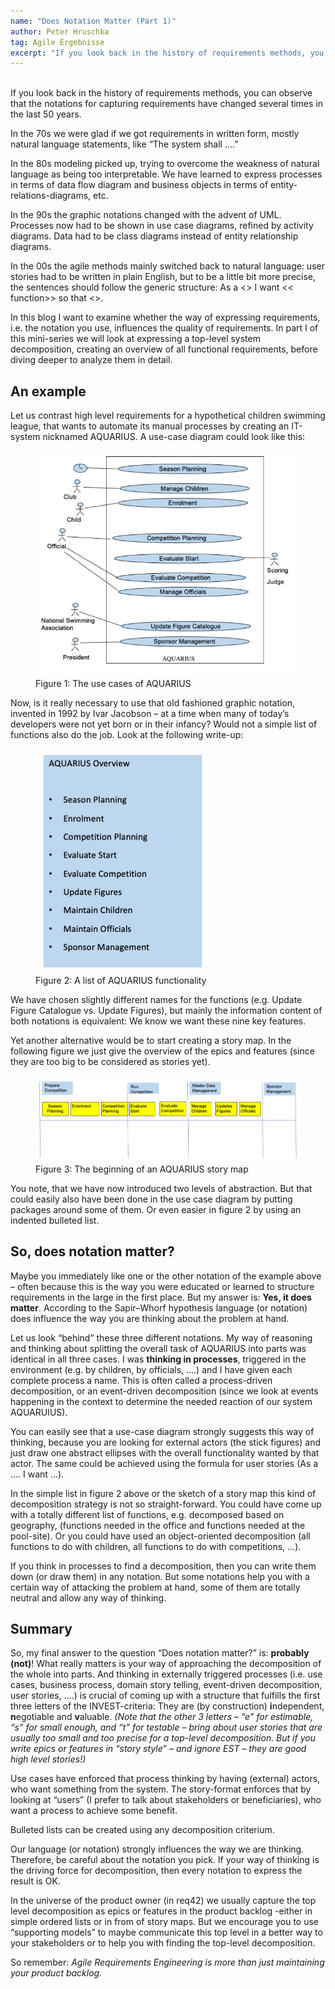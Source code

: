 ```yaml
---
name: "Does Notation Matter (Part 1)"
author: Peter Hruschka
tag: Agile Ergebnisse
excerpt: "If you look back in the history of requirements methods, you can observe that the notations for capturing requirements have changed several times in the last 50 years."
---
```

<br>
If you look back in the history of requirements methods, you can observe that the notations for capturing requirements have changed several times in the last 50 years.

In the 70s we were glad if we got requirements in written form, mostly natural language statements, like “The system shall ….”

In the 80s modeling picked up, trying to overcome the weakness of natural language as being too interpretable. We have learned to express processes in terms of data flow diagram and business objects in terms of entity-relations-diagrams, etc.

In the 90s the graphic notations changed with the advent of UML. Processes now had to be shown in use case diagrams, refined by activity diagrams. Data had to be class diagrams instead of entity relationship diagrams.

In the 00s the agile methods mainly switched back to natural language: user stories had to be written in plain English, but to be a little bit more precise, the sentences should follow the generic structure: As a <<user>> I want << function>> so that <<benefit>>.

In this blog I want to examine whether the way of expressing requirements, i.e. the notation you use, influences the quality of requirements. In part I of this mini-series we will look at expressing a top-level system decomposition, creating an overview of all functional requirements, before diving deeper to analyze them in detail.

## An example

Let us contrast high level requirements for a hypothetical children swimming league, that wants to automate its manual processes by creating an IT-system nicknamed AQUARIUS. A use-case diagram could look like this:

<figure>
  <img class="max800" src="images/blog/doesNotationMatter.png"/>
  <figcaption>Figure 1: The use cases of AQUARIUS</figcaption>
</figure>

Now, is it really necessary to use that old fashioned graphic notation, invented in 1992 by Ivar Jacobson – at a time when many of today’s developers were not yet born or in their infancy? Would not a simple list of functions also do the job. Look at the following write-up:

<figure>
  <img class="max500" src="images/blog/doesNotationMatter2.png"/>
  <figcaption>Figure 2: A list of AQUARIUS functionality</figcaption>
</figure>

We have chosen slightly different names for the functions (e.g. Update Figure Catalogue vs. Update Figures), but mainly the information content of both notations is equivalent: We know we want these nine key features.

Yet another alternative would be to start creating a story map. In the following figure we just give the overview of the epics and features (since they are too big to be considered as stories yet).

<figure>
  <img src="images/blog/doesNotationMatter3.png"/>
  <figcaption>Figure 3: The beginning of an AQUARIUS story map</figcaption>
</figure>

You note, that we have now introduced two levels of abstraction. But that could easily also have been done in the use case diagram by putting packages around some of them. Or even easier in figure 2 by using an indented bulleted list.

## So, does notation matter?

Maybe you immediately like one or the other notation of the example above – often because this is the way you were educated or learned to structure requirements in the large in the first place. But my answer is: **Yes, it does matter**. According to the Sapir–Whorf hypothesis language (or notation) does influence the way you are thinking about the problem at hand.

Let us look “behind” these three different notations. My way of reasoning and thinking about splitting the overall task of AQUARIUS into parts was identical in all three cases. I was **thinking in processes**, triggered in the environment (e.g. by children, by officials, ….) and I have given each complete process a name. This is often called a process-driven decomposition, or an event-driven decomposition (since we look at events happening in the context to determine the needed reaction of our system AQUARUIUS).

You can easily see that a use-case diagram strongly suggests this way of thinking, because you are looking for external actors (the stick figures) and just draw one abstract ellipses with the overall functionality wanted by that actor. The same could be achieved using the formula for user stories (As a …. I want …).

In the simple list in figure 2 above or the sketch of a story map this kind of decomposition strategy is not so straight-forward. You could have come up with a totally different list of functions, e.g. decomposed based on geography, (functions needed in the office and functions needed at the pool-site). Or you could have used an object-oriented decomposition (all functions to do with children, all functions to do with competitions, …).

If you think in processes to find a decomposition, then you can write them down (or draw them) in any notation. But some notations help you with a certain way of attacking the problem at hand, some of them are totally neutral and allow any way of thinking.

## Summary

So, my final answer to the question “Does notation matter?” is: **probably (not)**! What really matters is your way of approaching the decomposition of the whole into parts. And thinking in externally triggered processes (i.e. use cases, business process, domain story telling, event-driven decomposition, user stories, ….) is crucial of coming up with a structure that fulfills the first three letters of the INVEST-criteria: They are (by construction) **i**ndependent, **n**egotiable and **v**aluable. *(Note that the other 3 letters – “e” for estimable, “s” for small enough, and “t” for testable – bring about user stories that are usually too small and too precise for a top-level decomposition. But if you write epics or features in “story style” – and ignore EST –  they are good high level stories!)*

Use cases have enforced that process thinking by having (external) actors, who want something from the system. The story-format enforces that by looking at “users” (I prefer to talk about stakeholders or beneficiaries), who want a process to achieve some benefit.

Bulleted lists can be created using any decomposition criterium.

Our language (or notation) strongly influences the way we are thinking. Therefore, be careful about the notation you pick. If your way of thinking is the driving force for decomposition, then every notation to express the result is OK.

In the universe of the product owner (in req42) we usually capture the top level decomposition as epics or features in the product backlog -either in simple ordered lists or in from of story maps. But we encourage you to use “supporting models” to maybe communicate this top level in a better way to your stakeholders or to help you with finding the top-level decomposition.

So remember: *Agile Requirements Engineering is more than just maintaining your product backlog.*